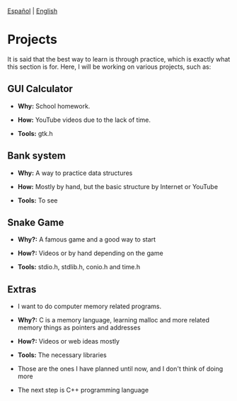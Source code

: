 [Español](Project-es.md) | [English](Project.md)
# Projects

It is said that the best way to learn is through practice, which is exactly what 
this section is for. Here, I will be working on various projects, such as:

## GUI Calculator

- **Why:** School homework.

- **How:** YouTube videos due to the lack of time.

- **Tools:** gtk.h

## Bank system 

- **Why:** A way to practice data structures

- **How:** Mostly by hand, but the basic structure by Internet or YouTube

- **Tools:** To see

## Snake Game

- **Why?:** A famous game and a good way to start

- **How?:** Videos or by hand depending on the game

- **Tools:** stdio.h, stdlib.h, conio.h and time.h

## Extras

- I want to do computer memory related programs.

- **Why?:** C is a memory language, learning malloc and more related memory things as pointers and addresses

- **How?:** Videos or web ideas mostly

- **Tools:** The necessary libraries

- Those are the ones I have planned until now, and I don't think of doing more

- The next step is C++ programming language 
